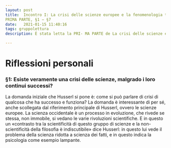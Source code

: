 ```yaml
---
layout: post
title:  Incontro I: La crisi delle scienze europee e la fenomenologia trascendentale
PRIMA PARTE, §1 − §7
date:   2021-01-15 11:40:16
tags: gruppolettura
description: È stata letta la PRI- MA PARTE de La crisi delle scienze europee e la fenomenologia trascendentale, capitoli dall’ §1 al §7, pag. da 41 a 54 dell’edizione https://www.ilsaggiatore.com/libro/ la-crisi-delle-scienze-europee-e-la-fenomenologia-trascendentale-2/. Relatore principale: Alessandro

---
```


# Riflessioni personali

### §1: Esiste veramente una crisi delle scienze, malgrado i loro continui successi?

La domanda iniziale che Husserl si pone è: come si può parlare di crisi 
di qualcosa che ha successo e funziona? La domanda è interessante di per 
sé, anche scollegata dal riferimento principale di Husserl, ovvero le 
scienze europee. La scienza occidentale è un processo in evoluzione, che 
rivede se stessa, non immobile, si vedano le varie rivoluzioni 
scientifiche. E in questo un «contrasto tra la scientificità di questo 
gruppo di scienze e la non-scientificità della filosofia è indiscutibile» 
dice Husserl: in questo lui vede il problema della scienza ridotta a 
scienza dei fatti, e in questo indica la psicologia come esempio lampante.
